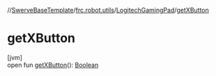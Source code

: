 //[SwerveBaseTemplate](../../../index.md)/[frc.robot.utils](../index.md)/[LogitechGamingPad](index.md)/[getXButton](get-x-button.md)

# getXButton

[jvm]\
open fun [getXButton](get-x-button.md)(): [Boolean](https://kotlinlang.org/api/latest/jvm/stdlib/kotlin/-boolean/index.html)
